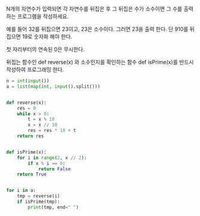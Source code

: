 N개의 자연수가 입력되면 각 자연수를 뒤집은 후 그 뒤집은 수가 소수이면 그 수를 출력하는 프로그램을 작성하세요.

예를 들어 32를 뒤집으면 23이고, 23은 소수이다. 
그러면 23을 출력 한다. 
단 910를 뒤집으면 19로 숫자화 해야 한다. 

첫 자리부터의 연속된 0은 무시한다.

뒤집는 함수인 def reverse(x) 와 소수인지를 확인하는 함수 def isPrime(x)를 반드시 작성하여 프로그래밍 한다.
```python
n = int(input())
a = list(map(int, input().split()))


def reverse(x):
    res = 0
    while x > 0:
        t = x % 10
        x = x // 10
        res = res * 10 + t
    return res


def isPrime(x):
    for i in range(2, x // 2):
        if x % i == 0:
            return False
    return True


for i in a:
    tmp = reverse(i)
    if isPrime(tmp):
        print(tmp, end=" ")

```